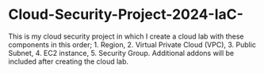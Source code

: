 # Cloud-Security-Project-2024-IaC-
This is my cloud security project in which I create a cloud lab with these components in this order; 1. Region, 2. Virtual Private Cloud (VPC), 3. Public Subnet, 4. EC2 instance, 5. Security Group. Additional addons will be included after creating the cloud lab.
